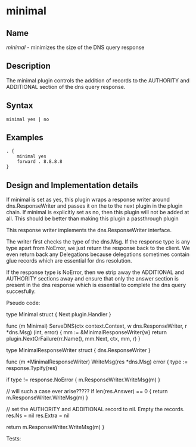 # minimal

## Name

*minimal* - minimizes the size of the DNS query response 

## Description

The minimal plugin controls the addition of records to the AUTHORITY and ADDITIONAL section of the dns query response.

## Syntax

~~~
minimal yes | no
~~~

## Examples

~~~ corefile
. {
    minimal yes
    forward . 8.8.8.8 
}
~~~

## Design and Implementation details

If minimal is set as yes, this plugin wraps a response writer around dns.ResponseWriter and passes it on the to the next plugin 
in the plugin chain. If minimal is explicitly set as no, then this plugin will not be added at all. This should be better than 
making this plugin a passthrough plugin

This response writer implements the dns.ResponseWriter interface. 

The writer first checks the type of the dns.Msg. If the response type is any type apart from NoError, we just return the response back to the 
client. We even return back any Delegations because delegations sometimes contain glue records which are essential for dns resolution.

If the response type is NoError, then we strip away the ADDITIONAL and AUTHORITY sections away and ensure that only the answer section is
present in the dns response which is essential to complete the dns query succesfully.

Pseudo code:

type Minimal struct {
  Next plugin.Handler
}

func (m Minimal) ServeDNS(ctx context.Context, w dns.ResponseWriter, r *dns.Msg) (int, error) {
	mm := &MinimalResponseWriter{w}
	return plugin.NextOrFailure(rr.Name(), mm.Next, ctx, mm, r)
}

type MinimalResponseWriter struct {
  dns.ResponseWriter
} 

func (m *MinimalResponseWriter) WriteMsg(res *dns.Msg) error {
  type := response.Typify(res)

  if type != response.NoError {
    m.ResponseWriter.WriteMsg(m)
  }

  // will such a case ever arise?????
  if len(res.Answer) == 0 {
    return m.ResponseWriter.WriteMsg(m)
  }

  // set the AUTHORITY and ADDITIONAL record to nil. Empty the records.
  res.Ns = nil
  res.Extra = nil

  return m.ResponseWriter.WriteMsg(m)
}

Tests: 